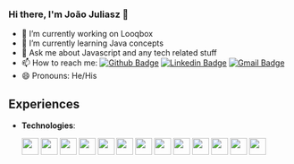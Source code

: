 ### Hi there, I'm João Juliasz 👋


- 🔭 I’m currently working on Looqbox
- 🌱 I’m currently learning Java concepts
- 💬 Ask me about Javascript and any tech related stuff
- 📫 How to reach me: [![Github Badge](https://img.shields.io/badge/-Github-000?style=flat-square&logo=Github&logoColor=white&link=https://github.com/JoaoJuliasz)](https://github.com/JoaoJuliasz)
[![Linkedin Badge](https://img.shields.io/badge/-LinkedIn-blue?style=flat-square&logo=Linkedin&logoColor=white&link=https://www.linkedin.com/in/joao-juliasz-de-morais/)](https://www.linkedin.com/in/joao-juliasz-de-morais/)
[![Gmail Badge](https://img.shields.io/badge/-Gmail-c14438?style=flat-square&logo=Gmail&logoColor=white&link=mailto:joaojuliaszdemorais@gmail.com)](mailto:joaojuliaszdemorais@gmail.com)
- 😄 Pronouns: He/His

## Experiences

- **Technologies**: 

   <img src="https://cdn.jsdelivr.net/gh/devicons/devicon/icons/typescript/typescript-original.svg" width="30px" height="30px"/>
   <img src="https://cdn.jsdelivr.net/gh/devicons/devicon/icons/javascript/javascript-plain.svg" width="30px" height="30px" />
   <img src="https://cdn.jsdelivr.net/gh/devicons/devicon/icons/nodejs/nodejs-original-wordmark.svg" width="30px" height="30px" />
      <img src="https://cdn.jsdelivr.net/gh/devicons/devicon/icons/html5/html5-original-wordmark.svg" width="30px" height="30px"/>
   <img src="https://cdn.jsdelivr.net/gh/devicons/devicon/icons/css3/css3-original-wordmark.svg" width="30px" height="30px"/>
   <img src="https://cdn.jsdelivr.net/gh/devicons/devicon/icons/react/react-original-wordmark.svg" width="30px" height="30px"/>
   <img src="https://cdn.jsdelivr.net/gh/devicons/devicon/icons/redux/redux-original.svg" width="30px" height="30px"/>
   <img src="https://cdn.jsdelivr.net/gh/devicons/devicon/icons/jquery/jquery-original-wordmark.svg" width="30px" height="30px"/>
   <img src="https://cdn.jsdelivr.net/gh/devicons/devicon/icons/jest/jest-plain.svg" width="30px" height="30px"/>
   <img src="https://cdn.jsdelivr.net/gh/devicons/devicon/icons/mysql/mysql-original-wordmark.svg" width="30px" height="30px"/>
   <img src="https://cdn.jsdelivr.net/gh/devicons/devicon/icons/mongodb/mongodb-original-wordmark.svg" width="30px" height="30px"/>
   <img src="https://cdn.jsdelivr.net/gh/devicons/devicon/icons/postgresql/postgresql-original-wordmark.svg" width="30px" height="30px"/>
   <img src="https://cdn.jsdelivr.net/gh/devicons/devicon/icons/git/git-plain-wordmark.svg" width="30px" height="30px"/>
